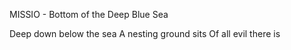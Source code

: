 
MISSIO - Bottom of the Deep Blue Sea


Deep down below the sea
A nesting ground sits
Of all evil there is